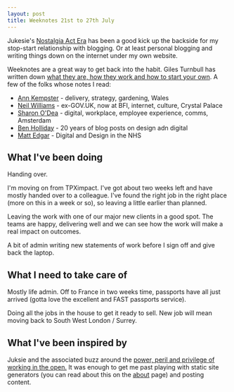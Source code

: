 ```yaml
---
layout: post
title: Weeknotes 21st to 27th July
---
```


Jukesie's [Nostalgia Act Era](https://digitalbydefault.com/2025/06/15/my-nostalgia-act-era/) has been a good kick up the backside for my stop-start relationship with blogging. Or at least personal blogging and writing things down on the internet under my own website.

Weeknotes are a great way to get back into the habit. Giles Turnbull has written down [what they are, how they work and how to start your own](https://gilest.org/doingweeknotes/index.html). A few of the folks whose notes I read:

* [Ann Kempster](https://blog.annkempster.com/) - delivery, strategy, gardening, Wales
* [Neil Williams](https://neilojwilliams.net/) - ex-GOV.UK, now at BFI, internet, culture, Crystal Palace
* [Sharon O'Dea](https://sharonodea.com/blog/) - digital, workplace, employee experience, comms, Amsterdam
* [Ben Holliday](https://benholliday.com/) - 20 years of blog posts on design adn digital
* [Matt Edgar](https://blog.mattedgar.com/) - Digital and Design in the NHS

## What I've been doing

Handing over. 

I'm moving on from TPXimpact. I've got about two weeks left and have mostly handed over to a colleague. I've found the right job in the right place (more on this in a week or so), so leaving a little earlier than planned.

Leaving the work with one of our major new clients in a good spot. The teams are happy, delivering well and we can see how the work will make a real impact on outcomes. 

A bit of admin writing new statements of work before I sign off and give back the laptop.

## What I need to take care of

Mostly life admin. Off to France in two weeks time, passports have all just arrived (gotta love the excellent and FAST passports service).

Doing all the jobs in the house to get it ready to sell. New job will mean moving back to South West London / Surrey.

## What I've been inspired by

Juksie and the associated buzz around the [power, peril and privilege of working in the open.](https://digitalbydefault.com/2025/07/03/camp-digital-2025-working-in-the-open/) It was enough to get me past playing with static site generators (you can read about this on the [about](https://benunsworth.co.uk/about/) page) and posting content.